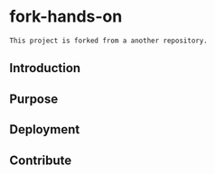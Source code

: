 # fork-hands-on
	This project is forked from a another repository.
	
## Introduction

## Purpose

## Deployment

## Contribute